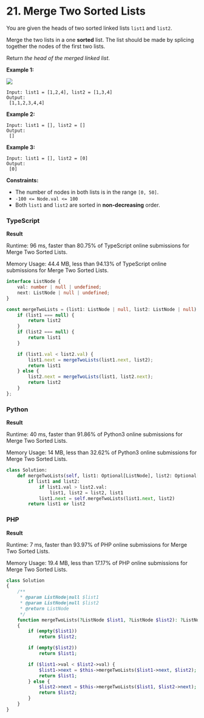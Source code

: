 # 21. Merge Two Sorted Lists

You are given the heads of two sorted linked lists `list1` and `list2`.

Merge the two lists in a one **sorted** list. The list should be made by splicing together the nodes of the first two lists.

Return _the head of the merged linked list_.

**Example 1:**

![](https://assets.leetcode.com/uploads/2020/10/03/merge\_ex1.jpg)

```
Input: list1 = [1,2,4], list2 = [1,3,4]
Output:
 [1,1,2,3,4,4]
```

**Example 2:**

```
Input: list1 = [], list2 = []
Output:
 []
```

**Example 3:**

```
Input: list1 = [], list2 = [0]
Output:
 [0]
```

**Constraints:**

* The number of nodes in both lists is in the range `[0, 50]`.
* `-100 <= Node.val <= 100`
* Both `list1` and `list2` are sorted in **non-decreasing** order.

### TypeScript

**Result**

Runtime: 96 ms, faster than 80.75% of TypeScript online submissions for Merge Two Sorted Lists.

Memory Usage: 44.4 MB, less than 94.13% of TypeScript online submissions for Merge Two Sorted Lists.

```typescript
interface ListNode {
    val: number | null | undefined;
    next: ListNode | null | undefined;
}

const mergeTwoLists = (list1: ListNode | null, list2: ListNode | null): ListNode | null => {
    if (list1 === null) {
        return list2
    }
    if (list2 === null) {
        return list1
    }

    if (list1.val < list2.val) {
        list1.next = mergeTwoLists(list1.next, list2);
        return list1
    } else {
        list2.next = mergeTwoLists(list1, list2.next);
        return list2
    }
};
```

### Python

**Result**

Runtime: 40 ms, faster than 91.86% of Python3 online submissions for Merge Two Sorted Lists.&#x20;

Memory Usage: 14 MB, less than 32.62% of Python3 online submissions for Merge Two Sorted Lists.

```python
class Solution:
    def mergeTwoLists(self, list1: Optional[ListNode], list2: Optional[ListNode]) -> Optional[ListNode]:
        if list1 and list2:
            if list1.val > list2.val:
                list1, list2 = list2, list1
            list1.next = self.mergeTwoLists(list1.next, list2)
        return list1 or list2
```

### PHP

**Result**

Runtime: 7 ms, faster than 93.97% of PHP online submissions for Merge Two Sorted Lists.

Memory Usage: 19.4 MB, less than 17.17% of PHP online submissions for Merge Two Sorted Lists.

```php
class Solution
{
    /**
     * @param ListNode|null $list1
     * @param ListNode|null $list2
     * @return ListNode
     */
    function mergeTwoLists(?ListNode $list1, ?ListNode $list2): ?ListNode
    {
        if (empty($list1))
            return $list2;

        if (empty($list2))
            return $list1;

        if ($list1->val < $list2->val) {
            $list1->next = $this->mergeTwoLists($list1->next, $list2);
            return $list1;
        } else {
            $list2->next = $this->mergeTwoLists($list1, $list2->next);
            return $list2;
        }
    }
}
```
